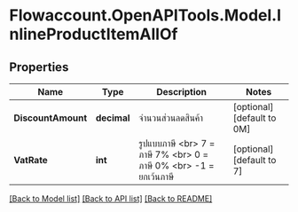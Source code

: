 
# Flowaccount.OpenAPITools.Model.InlineProductItemAllOf

## Properties

Name | Type | Description | Notes
------------ | ------------- | ------------- | -------------
**DiscountAmount** | **decimal** | จำนวนส่วนลดสินค้า | [optional] [default to 0M]
**VatRate** | **int** | รูปแบบภาษี &lt;br&gt; 7 &#x3D; ภาษี 7% &lt;br&gt; 0 &#x3D; ภาษี 0% &lt;br&gt; -1 &#x3D; ยกเว้นภาษี | [optional] [default to 7]

[[Back to Model list]](../README.md#documentation-for-models)
[[Back to API list]](../README.md#documentation-for-api-endpoints)
[[Back to README]](../README.md)

